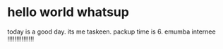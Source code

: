 # hello world whatsup
today is a good day.
its me taskeen.
packup time is 6.
emumba internee
!!!!!!!!!!!!!!!
